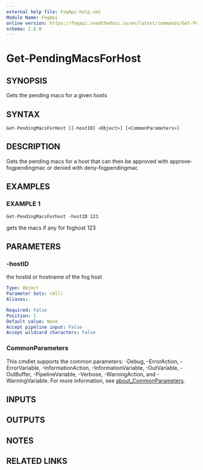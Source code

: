 ```yaml
---
external help file: FogApi-help.xml
Module Name: FogApi
online version: https://fogapi.readthedocs.io/en/latest/commands/Get-PendingMacsForHost
schema: 2.0.0
---
```


# Get-PendingMacsForHost

## SYNOPSIS
Gets the pending macs for a given hosts

## SYNTAX

```
Get-PendingMacsForHost [[-hostID] <Object>] [<CommonParameters>]
```

## DESCRIPTION
Gets the pending macs for a host that can then be approved with approve-fogpendingmac
or denied with deny-fogpendingmac

## EXAMPLES

### EXAMPLE 1
```
Get-PendingMacsForhost -hostID 123
```

gets the macs if any for foghost 123

## PARAMETERS

### -hostID
the hostid or hostname of the fog host

```yaml
Type: Object
Parameter Sets: (All)
Aliases:

Required: False
Position: 1
Default value: None
Accept pipeline input: False
Accept wildcard characters: False
```

### CommonParameters
This cmdlet supports the common parameters: -Debug, -ErrorAction, -ErrorVariable, -InformationAction, -InformationVariable, -OutVariable, -OutBuffer, -PipelineVariable, -Verbose, -WarningAction, and -WarningVariable. For more information, see [about_CommonParameters](http://go.microsoft.com/fwlink/?LinkID=113216).

## INPUTS

## OUTPUTS

## NOTES

## RELATED LINKS
